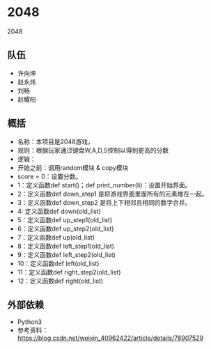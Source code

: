 # 2048
2048
## 队伍
* 许向坤
* 赵永炜
* 刘畅
* 赵耀阳
## 概括
* 名称：本项目是2048游戏，
* 规则：根据玩家通过键盘W,A,D,S控制以得到更高的分数
* 逻辑：
* 开始之前：调用random模块 & copy模块
* score = 0：设置分数。
* 1：定义函数def start()；def print_number(li)：设置开始界面。
* 2：定义函数def down_step1 是将游戏界面里面所有的元素堆在一起。
* 3：定义函数def down_step2 是将上下相邻且相同的数字合并。
* 4: 定义函数def down(old_list)
* 5：定义函数def up_step1(old_list)
* 6：定义函数def up_step2(old_list)
* 7：定义函数def up(old_list)
* 8：定义函数def left_step1(old_list)
* 9：定义函数def left_step2(old_list)
* 10：定义函数def left(old_list)
* 11：定义函数def right_step2(old_list)
* 12：定义函数def right(old_list)
## 外部依赖
* Python3
* 参考资料：https://blog.csdn.net/weixin_40962422/article/details/78907529
